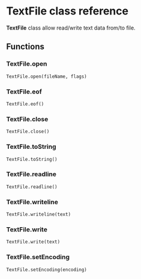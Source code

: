 # **TextFile** class reference

**TextFile** class allow read/write text data from/to file.

## Functions

### TextFile.open

``TextFile.open(fileName, flags)``

### TextFile.eof

``TextFile.eof()``

### TextFile.close

``TextFile.close()``

### TextFile.toString

``TextFile.toString()``

### TextFile.readline

``TextFile.readline()``

### TextFile.writeline

``TextFile.writeline(text)``

### TextFile.write

``TextFile.write(text)``

### TextFile.setEncoding

``TextFile.setEncoding(encoding)``
